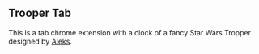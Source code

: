 ## Trooper Tab

This is a tab chrome extension with a clock of a fancy Star Wars Tropper designed by [Aleks][1].


  [1]: https://github.com/achudars

